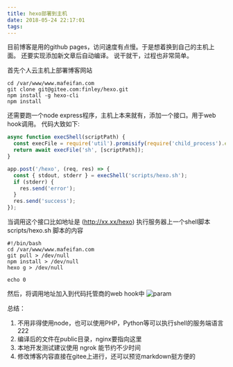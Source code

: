 ```yaml
---
title: hexo部署到主机
date: 2018-05-24 22:17:01
tags:
---
```


目前博客是用的github pages，访问速度有点慢。于是想着换到自己的主机上面。
还要实现添加新文章后自动编译。
说干就干，过程也非常简单。

首先个人云主机上部署博客网站
```shell
cd /var/www/www.mafeifan.com
git clone git@gitee.com:finley/hexo.git
npm install -g hexo-cli
npm install
```

还需要跑一个node express程序，主机上本来就有，添加一个接口。用于web hook调用。
代码大致如下:

```javascript
async function execShell(scriptPath) {
  const execFile = require('util').promisify(require('child_process').execFile);
  return await execFile('sh', [scriptPath]);
}

app.post('/hexo', (req, res) => {
  const { stdout, stderr } = execShell('scripts/hexo.sh');
  if (stderr) {
    res.send('error');
  }
  res.send('success');
});
```
当调用这个接口比如地址是 (http://xx.xx/hexo) 执行服务器上一个shell脚本
scripts/hexo.sh 脚本的内容

```shell
#!/bin/bash
cd /var/www/www.mafeifan.com
git pull > /dev/null
npm install > /dev/null
hexo g > /dev/null

echo 0

```

然后，将调用地址加入到代码托管商的web hook中
![param](https://hexo-blog.pek3b.qingstor.com/20180524/webhook.png)

总结：
1. 不用非得使用node，也可以使用PHP，Python等可以执行shell的服务端语言222
2. 编译后的文件在public目录，nginx要指向这里
3. 本地开发测试建议使用 ngrok 能节约不少时间
4. 修改博客内容直接在gitee上进行，还可以预览markdown挺方便的

